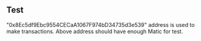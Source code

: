 ## Test
"0x8Ec5df9Ebc9554CECaA1067F974bD34735d3e539" address is used to make transactions.
Above address should have enough Matic for test.